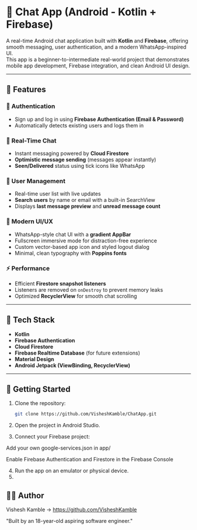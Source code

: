 # 💬 Chat App (Android - Kotlin + Firebase)

A real-time Android chat application built with **Kotlin** and **Firebase**, offering smooth messaging, user authentication, and a modern WhatsApp-inspired UI.  
This app is a beginner-to-intermediate real-world project that demonstrates mobile app development, Firebase integration, and clean Android UI design.

---

## 📌 Features

### 🔐 Authentication
- Sign up and log in using **Firebase Authentication (Email & Password)**
- Automatically detects existing users and logs them in

### 💬 Real-Time Chat
- Instant messaging powered by **Cloud Firestore**
- **Optimistic message sending** (messages appear instantly)
- **Seen/Delivered** status using tick icons like WhatsApp

### 👤 User Management
- Real-time user list with live updates
- **Search users** by name or email with a built-in SearchView
- Displays **last message preview** and **unread message count**

### 🎨 Modern UI/UX
- WhatsApp-style chat UI with a **gradient AppBar**
- Fullscreen immersive mode for distraction-free experience
- Custom vector-based app icon and styled logout dialog
- Minimal, clean typography with **Poppins fonts**

### ⚡ Performance
- Efficient **Firestore snapshot listeners**
- Listeners are removed on `onDestroy` to prevent memory leaks
- Optimized **RecyclerView** for smooth chat scrolling

---

## 📱 Tech Stack

- **Kotlin**
- **Firebase Authentication**
- **Cloud Firestore**
- **Firebase Realtime Database** (for future extensions)
- **Material Design**
- **Android Jetpack (ViewBinding, RecyclerView)**

---

## 🚀 Getting Started

1. Clone the repository:
   ```bash
   git clone https://github.com/VisheshKamble/ChatApp.git

2. Open the project in Android Studio.

3. Connect your Firebase project:

Add your own google-services.json in app/

Enable Firebase Authentication and Firestore in the Firebase Console

4. Run the app on an emulator or physical device.
5. 

## 🙋‍♂️ Author

Vishesh Kamble -> https://github.com/VisheshKamble

"Built by an 18-year-old aspiring software engineer."




